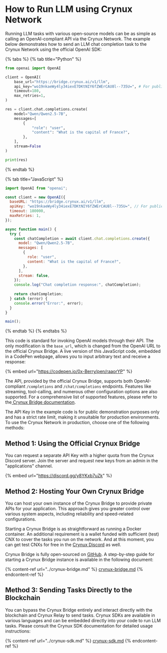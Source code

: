 # How to Run LLM using Crynux Network

Running LLM tasks with various open-source models can be as simple as calling an OpenAI-compliant API via the Crynux Network. The example below demonstrates how to send an LLM chat completion task to the Crynux Network using the official OpenAI SDK:

{% tabs %}
{% tab title="Python" %}
```python
from openai import OpenAI

client = OpenAI(
    base_url="https://bridge.crynux.ai/v1/llm",
    api_key="wo19nkaeWy4ly34iexE7DKtNIY6fZWErCAU8l--735U=", # For public demonstration only, strict rate limit applied.
    timeout=180,
    max_retries=1,
)

res = client.chat.completions.create(
    model="Qwen/Qwen2.5-7B",
    messages=[
        {
            "role": "user",
            "content": "What is the capital of France?",
        },
    ],
    stream=False
)

print(res)
```
{% endtab %}

{% tab title="JavaScript" %}
```javascript
import OpenAI from "openai";

const client = new OpenAI({
  baseURL: "https://bridge.crynux.ai/v1/llm",
  apiKey: "wo19nkaeWy4ly34iexE7DKtNIY6fZWErCAU8l--735U=", // For public demonstration only, strict rate limit applied.
  timeout: 180000,
  maxRetries: 1,
});

async function main() {
  try {
    const chatCompletion = await client.chat.completions.create({
      model: "Qwen/Qwen2.5-7B",
      messages: [
        {
          role: "user",
          content: "What is the capital of France?",
        },
      ],
      stream: false,
    });
    console.log("Chat completion response:", chatCompletion);
    
    return chatCompletion;
  } catch (error) {
    console.error("Error:", error);
  }
}

main();
```
{% endtab %}
{% endtabs %}

This code is standard for invoking OpenAI models through their API. The only modification is the `base_url`, which is changed from the OpenAI URL to the official Crynux Bridge. A live version of this JavaScript code, embedded in a CodePen webpage, allows you to input arbitrary text and receive a response:

{% embed url="https://codepen.io/0x-Berry/pen/raaorYP" %}

The API, provided by the official Crynux Bridge, supports both OpenAI-compliant `/completions` and `/chat/completions` endpoints. Features like streaming, tool-calling, and numerous other configuration options are also supported. For a comprehensive list of supported features, please refer to the[ Crynux Bridge documentation](../crynux-bridge.md).

The API Key in the example code is for public demonstration purposes only and has a strict rate limit, making it unsuitable for production environments. To use the Crynux Network in production, choose one of the following methods:

## Method 1: Using the Official Crynux Bridge

You can request a separate API Key with a higher quota from the Crynux Discord server. Join the server and request new keys from an admin in the "applications" channel.

{% embed url="https://discord.gg/y8YKxb7uZk" %}

## Method 2: Hosting Your Own Crynux Bridge

You can host your own instance of the Crynux Bridge to provide private APIs for your application. This approach gives you greater control over various system aspects, including reliability and speed-related configurations.

Starting a Crynux Bridge is as straightforward as running a Docker container. An additional requirement is a wallet funded with sufficient (test) CNX to cover the tasks you run on the network. And at this moment, you can get test CNXs for free in the [Crynux Discord](https://discord.gg/y8YKxb7uZk) as well.

Crynux Bridge is fully open-sourced on [GitHub](https://github.com/crynux-ai/crynux-bridge). A step-by-step guide for starting a Crynux Bridge instance is available in the following document:

{% content-ref url="../crynux-bridge.md" %}
[crynux-bridge.md](../crynux-bridge.md)
{% endcontent-ref %}

## Method 3: Sending Tasks Directly to the Blockchain

You can bypass the Crynux Bridge entirely and interact directly with the blockchain and Crynux Relay to send tasks. Crynux SDKs are available in various languages and can be embedded directly into your code to run LLM tasks. Please consult the Crynux SDK documentation for detailed usage instructions:

{% content-ref url="../crynux-sdk.md" %}
[crynux-sdk.md](../crynux-sdk.md)
{% endcontent-ref %}
